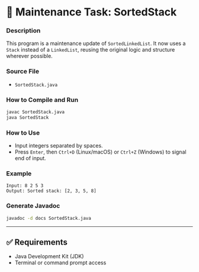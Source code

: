 # 🔧 Maintenance Task: SortedStack

### Description
This program is a maintenance update of `SortedLinkedList`. It now uses a `Stack` instead of a `LinkedList`, reusing the original logic and structure wherever possible.

### Source File
- `SortedStack.java`

### How to Compile and Run
```bash
javac SortedStack.java
java SortedStack
```

### How to Use
- Input integers separated by spaces.
- Press `Enter`, then `Ctrl+D` (Linux/macOS) or `Ctrl+Z` (Windows) to signal end of input.

### Example
```
Input: 8 2 5 3
Output: Sorted stack: [2, 3, 5, 8]
```

### Generate Javadoc
```bash
javadoc -d docs SortedStack.java
```

---

## ✅ Requirements

- Java Development Kit (JDK)
- Terminal or command prompt access